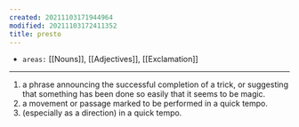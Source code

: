 ```yaml
---
created: 20211103171944964
modified: 20211103172411352
title: presto
---
```


- `areas:` [[Nouns]], [[Adjectives]], [[Exclamation]]

---

1.  a phrase announcing the successful completion of a trick, or suggesting that something has been done so easily that it seems to be magic.
2.  a movement or passage marked to be performed in a quick tempo.
3.  (especially as a direction) in a quick tempo.
